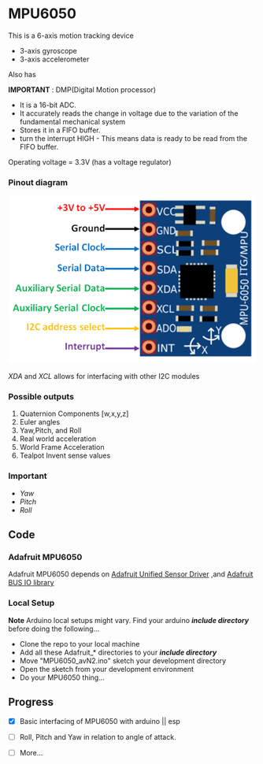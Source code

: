 # MPU6050
This is a 6-axis motion tracking device
* 3-axis gyroscope
* 3-axis accelerometer

Also has

**IMPORTANT** : DMP(Digital Motion processor)
- It is a 16-bit ADC. 
- It accurately reads the change in voltage due to the variation of the fundamental mechanical system
- Stores it in a FIFO buffer.
- turn the interrupt HIGH - This means data is ready to be read from the FIFO buffer.


Operating voltage = 3.3V (has a voltage regulator)

### Pinout diagram

![Oops Pin out diagram](https://github.com/EricoDeMecha/avionicsv2/blob/main/MPU6050/images/MPU6050-Pinout.png)

*XDA*  and *XCL* allows for interfacing with other I2C modules
### Possible outputs

1. Quaternion Components [w,x,y,z]
2. Euler angles
3. Yaw,Pitch, and Roll
4. Real world acceleration
5. World Frame Acceleration
6. Tealpot Invent sense values

### Important 

* *Yaw* 
* *Pitch*
* *Roll*

## Code

### Adafruit MPU6050
Adafruit MPU6050 depends on 
[Adafruit Unified Sensor Driver](https://github.com/adafruit/Adafruit_Sensor) ,and [Adafruit BUS IO library](https://github.com/adafruit/Adafruit_BusIO) 

### Local Setup

**Note**  Arduino local setups might vary. Find your arduino ***include directory*** before doing the following...

- Clone the repo to your local machine
- Add all these Adafruit_* directories to your ***include directory*** 
- Move  "MPU6050_avN2.ino" sketch your development  directory
- Open the sketch from your development environment
- Do your MPU6050 thing...

## Progress

- [x] Basic interfacing of MPU6050 with arduino || esp

- [ ] Roll, Pitch and Yaw in relation to angle of attack.

- [ ] More...
